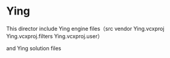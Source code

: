 # Ying

This director include Ying engine files（src  vendor  Ying.vcxproj  Ying.vcxproj.filters  Ying.vcxproj.user）

 and Ying solution files

